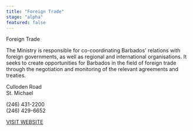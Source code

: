 ```yaml
---
title: "Foreign Trade"
stage: "alpha"
featured: false
---
```


Foreign Trade

The Ministry is responsible for co-coordinating Barbados' relations with foreign governments, as well as regional and international organisations. It seeks to create opportunities for Barbados in the field of foreign trade through the negotiation and monitoring of the relevant agreements and treaties.

Culloden Road  
St. Michael

(246) 431-2200  
(246) 429-6652

[VISIT WEBSITE](http://www.foreign.gov.bb/)